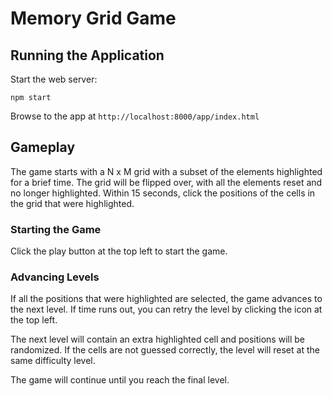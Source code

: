 # Memory Grid Game

## Running the Application

Start the web server:

    npm start

Browse to the app at `http://localhost:8000/app/index.html`

## Gameplay

The game starts with a N x M grid with a subset of the elements highlighted
for a brief time. The grid will be flipped over, with all the elements reset
and no longer highlighted. Within 15 seconds, click the positions of the cells
in the grid that were highlighted.

### Starting the Game

Click the play button at the top left to start the game.

### Advancing Levels

If all the positions that were highlighted are selected, the game advances to
the next level. If time runs out, you can retry the level by clicking the
icon at the top left.

The next level will contain an extra highlighted cell and positions will be
randomized. If the cells are not guessed correctly, the level will reset at
the same difficulty level.

The game will continue until you reach the final level.